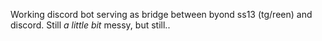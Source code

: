 Working discord bot serving as bridge between byond ss13 (tg/reen) and discord.
Still *a little bit* messy, but still..
